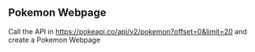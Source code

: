 ## Pokemon Webpage 
Call the API in  https://pokeapi.co/api/v2/pokemon?offset=0&limit=20 and create a Pokemon Webpage 